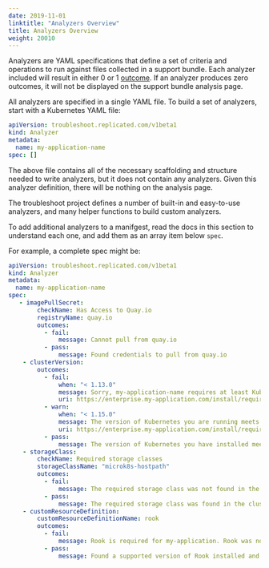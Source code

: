 ```yaml
---
date: 2019-11-01
linktitle: "Analyzers Overview"
title: Analyzers Overview
weight: 20010
---
```



Analyzers are YAML specifications that define a set of criteria and operations to run against files collected in a support bundle. Each analyzer included will result in either 0 or 1 [outcome](../outcomes). If an analyzer produces zero outcomes, it will not be displayed on the support bundle analysis page. 

All analyzers are specified in a single YAML file. To build a set of analyzers, start with a Kubernetes YAML file:

```yaml
apiVersion: troubleshoot.replicated.com/v1beta1
kind: Analyzer
metadata:
  name: my-application-name
spec: []
```

The above file contains all of the necessary scaffolding and structure needed to write analyzers, but it does not contain any analyzers. Given this analyzer definition, there will be nothing on the analysis page.

The troubleshoot project defines a number of built-in and easy-to-use analyzers, and many helper functions to build custom analyzers.

To add additional analyzers to a manifgest, read the docs in this section to understand each one, and add them as an array item below `spec`.

For example, a complete spec might be:

```yaml
apiVersion: troubleshoot.replicated.com/v1beta1
kind: Analyzer
metadata:
  name: my-application-name
spec:
   - imagePullSecret:
        checkName: Has Access to Quay.io
        registryName: quay.io
        outcomes:
          - fail:
              message: Cannot pull from quay.io
          - pass:
              message: Found credentials to pull from quay.io
    - clusterVersion:
        outcomes:
          - fail:
              when: "< 1.13.0"
              message: Sorry, my-application-name requires at least Kubernetes 1.14.0. Please update your Kubernetes cluster before installing.
              uri: https://enterprise.my-application.com/install/requirements/kubernetes
          - warn:
              when: "< 1.15.0"
              message: The version of Kubernetes you are running meets the minimum requirements to run my-application-name. It's recommended to run Kubernetes 1.15.0 or later.
              uri: https://enterprise.my-application.com/install/requirements/kubernetes
          - pass:
              message: The version of Kubernetes you have installed meets the required and recommended versions.
    - storageClass:
        checkName: Required storage classes
        storageClassName: "microk8s-hostpath"
        outcomes:
          - fail:
              message: The required storage class was not found in the cluster.
          - pass:
              message: The required storage class was found in the cluster.
    - customResourceDefinition:
        customResourceDefinitionName: rook
        outcomes:
          - fail:
              message: Rook is required for my-application. Rook was not found in the cluster.
          - pass:
              message: Found a supported version of Rook installed and running in the cluster.

```

